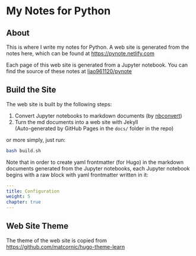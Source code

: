 # My Notes for Python

## About

This is where I write my notes for Python. A web site is generated from the notes here, which can be found at <https://pynote.netlify.com>

Each page of this web site is generated from a Jupyter notebook. You can find the source of these notes at [liao961120/pynote](https://github.com/liao961120/pynote)

## Build the Site

The web site is built by the following steps: 

1. Convert Jupyter notebooks to markdown documents (by [nbconvert](https://github.com/jupyter/nbconvert))
1. Turn the md documents into a web site with Jekyll  
(Auto-generated by GitHub Pages in the `docs/` folder in the repo)

or more simply, just run:

```bash
bash build.sh
```

Note that in order to create yaml frontmatter (for Hugo) in the markdown documents generated from the Jupyter notebooks, each Jupyter notebook begins with a raw block with yaml frontmatter written in it:

```yaml
---
title: Configuration
weight: 5
chapter: true
---
```

## Web Site Theme

The theme of the web site is copied from <https://github.com/matcornic/hugo-theme-learn>
